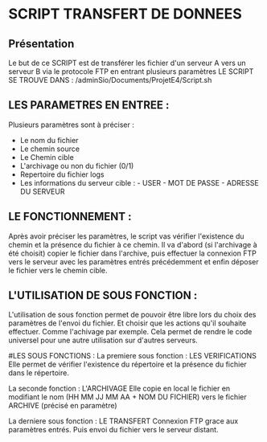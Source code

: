 # SCRIPT TRANSFERT DE DONNEES 
## Présentation 
Le but de ce SCRIPT est de transférer les fichier d'un serveur A vers un serveur B via le protocole FTP en entrant plusieurs paramètres
LE SCRIPT SE TROUVE DANS : /adminSio/Documents/ProjetE4/Script.sh

## LES PARAMETRES EN ENTREE : 

Plusieurs paramètres sont à préciser : 
  - Le nom du fichier
  - Le chemin source
  - Le Chemin cible
  - L'archivage ou non du fichier (0/1)
  - Repertoire du fichier logs
  - Les informations du serveur cible :
                      - USER
                      - MOT DE PASSE
                      - ADRESSE DU SERVEUR



## LE FONCTIONNEMENT  : 

Après avoir préciser les paramètres, le script vas vérifier l'existence du chemin et la présence du fichier à ce chemin.
Il va d'abord (si l'archivage à été choisit) copier le fichier dans l'archive, puis effectuer la connexion FTP vers le serveur avec les paramètres entrés précédemment et enfin déposer le fichier vers le chemin cible.


## L'UTILISATION DE SOUS FONCTION : 

L'utilisation de sous fonction permet de pouvoir être libre lors du choix des paramètres de l'envoi du fichier. Et choisir que les actions qu'il souhaite effectuer. Comme l'achivage par exemple.
Cela permet de rendre le code universel pour une autre utilisation sur d'autres serveurs.


#LES SOUS FONCTIONS :
La premiere sous fonction : LES VERIFICATIONS
  Elle permet de vérifier l'existence du répertoire et la présence du fichier dans le répertoire.
  
La seconde fonction : L'ARCHIVAGE 
  Elle copie en local le fichier en modifiant le nom (HH MM JJ MM AA + NOM DU FICHIER) vers le fichier ARCHIVE (précisé en paramètre) 
 
La derniere sous fonction : LE TRANSFERT 
  Connexion FTP grace aux paramètres entrés. Puis envoi du fichier vers le serveur distant.
  
